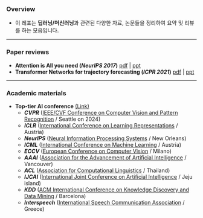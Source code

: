### Overview

- 이 레포는 **딥러닝/머신러닝**과 관련된 다양한 자료, 논문들을 정리하여 요약 및 리뷰를 하는 모음입니다.

---


### Paper reviews

- **Attention is All you need (*NeurIPS 2017*)** [pdf](./Papers/Vaswani_Ashish_NIPS_2017.pdf) | [ppt](./Reviews/Vaswani_Ashish_NIPS_2017.pdf)
- **Transformer Networks for trajectory forecasting (*ICPR 2021*)** [pdf](./Papers/Giuliari_Francesco_ICPR_2021.pdf) | [ppt](./Presentations/Giuliari_Francesco_ICPR_2021.pdf)

---

### Academic materials

- **Top-tier AI conference** [(Link)](https://aideadlin.es/?sub=ML,CV,CG,NLP,RO,SP,DM,AP,KR,HCI)
  - ***CVPR*** ([IEEE/CVF Conference on Computer Vision and Pattern Recognition](https://cvpr.thecvf.com/Conferences/2024) / Seattle on 2024)
  - ***ICLR*** ([International Conference on Learning Representations](https://iclr.cc/Conferences/2024) / Austria)
  - ***NeurIPS*** ([Neural Information Processing Systems](https://neurips.cc/Conferences/2023) / New Orleans)
  - ***ICML*** ([International Conference on Machine Learning](https://icml.cc/Conferences/2024) / Austria)
  - ***ECCV*** ([European Conference on Computer Vision](https://eccv2024.ecva.net/Conferences/2024) / Milano)
  - ***AAAI*** ([Association for the Advancement of Artificial Intelligence](https://aaai.org/aaai-conference/) / Vancouver)
  - ***ACL*** ([Association for Computational Linguistics](https://2024.aclweb.org/) / Thailand)
  - ***IJCAI*** ([International Joint Conference on Artificial Intelligence](https://ijcai24.org/) / Jeju island)
  - ***KDD*** ([ACM International Conference on Knowledge Discovery and Data Mining](https://kdd2024.kdd.org/) / Barcelona)
  - ***Interspeech*** ([International Speech Communication Association](https://interspeech2024.org/) / Greece)
